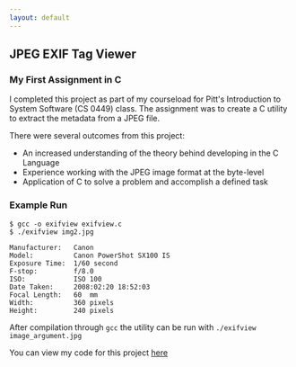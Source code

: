 ```yaml
---
layout: default
---
```


## JPEG EXIF Tag Viewer
### My First Assignment in C  
I completed this project as part of my courseload for Pitt's Introduction to System Software (CS 0449) class.  The assignment 
was to create a C utility to extract the metadata from a JPEG file. 
  
There were several outcomes from this project:
  * An increased understanding of the theory behind developing in the C Language
  * Experience working with the JPEG image format at the byte-level
  * Application of C to solve a problem and accomplish a defined task

### Example Run

```
$ gcc -o exifview exifview.c
$ ./exifview img2.jpg

Manufacturer:   Canon
Model:          Canon PowerShot SX100 IS
Exposure Time:  1/60 second
F-stop:         f/8.0
ISO:            ISO 100
Date Taken:     2008:02:20 18:52:03
Focal Length:   60  mm
Width:          360 pixels
Height:         240 pixels

```

After compilation through `gcc` the utility can be run with `./exifview image_argument.jpg`

You can view my code for this project [here](EXIF-Viewer-Code.html "EXIF Viewer Code")
